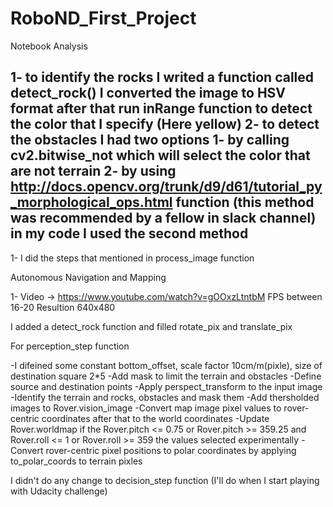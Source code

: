 # RoboND_First_Project

Notebook Analysis

1- to identify the rocks I writed a function called detect_rock() I converted the image to HSV format after that run inRange function to detect the color that I specify (Here yellow)
2- to detect the obstacles I had two options 
   1- by calling cv2.bitwise_not which will select the color that are not terrain 
   2- by using http://docs.opencv.org/trunk/d9/d61/tutorial_py_morphological_ops.html function (this method was recommended by a fellow in slack channel)
   in my code I used the second method
---------------------------------------------
1- I did the steps that mentioned in process_image function

Autonomous Navigation and Mapping

1- Video -> https://www.youtube.com/watch?v=gOOxzLtntbM
   FPS between 16-20
   Resultion 640x480

I added a detect_rock function and filled rotate_pix and translate_pix

For perception_step function 

-I difeined some constant bottom_offset, scale factor 10cm/m(pixle), size of destination square 2*5
-Add mask to limit the terrain and obstacles
-Define source and destination points
-Apply perspect_transform to the input image
-Identify the terrain and rocks, obstacles and mask them
-Add thersholded images to Rover.vision_image
-Convert map image pixel values to rover-centric coordinates after that to the world coordinates
-Update Rover.worldmap if the Rover.pitch <= 0.75 or Rover.pitch >= 359.25 and Rover.roll <= 1 or Rover.roll >= 359 the values 
selected experimentally
-Convert rover-centric pixel positions to polar coordinates by applying to_polar_coords to terrain pixles

I didn't do any change to decision_step function (I'll do when I start playing with Udacity challenge)

